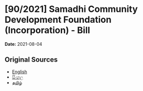 # [90/2021] Samadhi Community Development Foundation (Incorporation) - Bill

**Date:** 2021-08-04

## Original Sources

- [English](https://documents.gov.lk/view/bills/2021/8/90-2021_E.pdf)
- [සිංහල](https://documents.gov.lk/view/bills/2021/8/90-2021_S.pdf)
- [தமிழ்](https://documents.gov.lk/view/bills/2021/8/90-2021_T.pdf)
